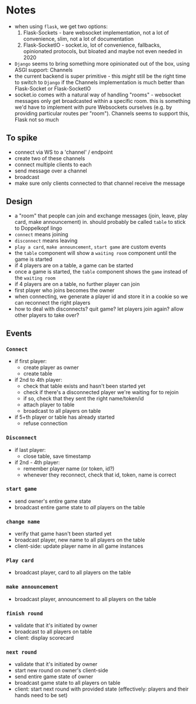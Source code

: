 Notes
=====

* when using `flask`, we get two options:
    1. Flask-Sockets - bare websocket implementation, not a lot of convenience, slim, not a lot of documentation
    2. Flask-SocketIO - socket.io, lot of convenience, fallbacks, opinionated protocols, but bloated and maybe not even needed in 2020
* `Django` seems to bring something more opinionated out of the box, using ASGI support: Channels
* the current backend is super primitive - this _might_ still be the right time to switch to `Django` if the Channels implementation is much better than Flask-Socket or Flask-SocketIO
* socket.io comes with a natural way of handling "rooms" - websocket messages only get broadcasted within a specific room. this is something we'd have to implement with pure Websockets ourselves (e.g. by providing particular routes per "room"). Channels seems to support this, Flask not so much

## To spike
* connect via WS to a 'channel' / endpoint
* create two of these channels
* connect multiple clients to each
* send message over a channel
* broadcast
* make sure only clients connected to that channel receive the message

## Design

* a "room" that people can join and exchange messages (join, leave, play card, make announcement) in. should probably be called `table` to stick to Doppelkopf lingo
* `connect` means joining
* `disconnect` means leaving
* `play a card`, `make announcement`, `start game`  are custom events
* the `table` component will show a `waiting room` component until the game is started
* if 4 players are on a table, a game can be started
* once a game is started, the `table` component shows the `game` instead of the `waiting room`
* if 4 players are on a table, no further player can join
* first player who joins becomes the owner
* when connecting, we generate a player id and store it in a cookie so we can reconnect the right players
* how to deal with disconnects? quit game? let players join again? allow other players to take over?

## Events 

### `Connect`
* if first player:
    * create player as owner
    * create table
* if 2nd to 4th player:
    * check that table exists and hasn't been started yet
    * check if there's a disconnected player we're waiting for to rejoin
    * if so, check that they sent the right name/token/id
    * attach player to table
    * broadcast to all players on table
* if 5+th player or table has already started
    * refuse connection

### `Disconnect`
* if last player:
    * close table, save timestamp
* if 2nd - 4th player:
    * remember player name (or token, id?)
    * whenever they reconnect, check that id, token, name is correct

### `start game`
* send owner's entire game state
* broadcast entire game state to _all_ players on the table

### `change name`
* verify that game hasn't been started yet
* broadcast player, new name to all players on the table
* client-side: update player name in all game instances

### `Play card`
* broadcast player, card to all players on the table

### `make announcement`
* broadcast player, announcement to all players on the table

### `finish round`
* validate that it's initiated by owner
* broadcast to all players on table
* client: display scorecard

### `next round`
* validate that it's initiated by owner
* start new round on owner's client-side
* send entire game state of owner
* broadcast game state to all players on table
* client: start next round with provided state (effectively: players and their hands need to be set)

